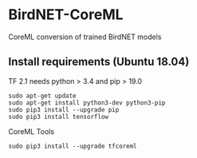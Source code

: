 # BirdNET-CoreML
CoreML conversion of trained BirdNET models

## Install requirements (Ubuntu 18.04)

TF 2.1 needs python > 3.4 and pip > 19.0

```
sudo apt-get update
sudo apt-get install python3-dev python3-pip
sudo pip3 install --upgrade pip
sudo pip3 install tensorflow
```

CoreML Tools

```
sudo pip3 install --upgrade tfcoreml
```
